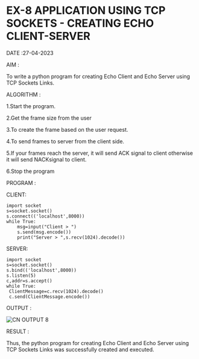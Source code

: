 # EX-8 APPLICATION USING TCP SOCKETS - CREATING ECHO CLIENT-SERVER

DATE :27-04-2023

AIM :

To write a python program for creating Echo Client and Echo Server using TCP Sockets Links.


ALGORITHM :


1.Start the program.

2.Get the frame size from the user

3.To create the frame based on the user request.

4.To send frames to server from the client side.

5.If your frames reach the server, it will send ACK signal to client otherwise it will send NACKsignal to client.

6.Stop the program



PROGRAM :

CLIENT:
```
import socket
s=socket.socket()
s.connect(('localhost',8000))
while True:
    msg=input("Client > ")
    s.send(msg.encode())
    print("Server > ",s.recv(1024).decode()) 
  ```
  SERVER:
  ```
  import socket
s=socket.socket()
s.bind(('localhost',8000))
s.listen(5)
c,addr=s.accept()
while True:
   ClientMessage=c.recv(1024).decode()
   c.send(ClientMessage.encode())
   ```


OUTPUT :

![CN OUTPUT 8](https://github.com/rajalakshmi8248/EX-8/assets/122860827/2ef3b522-a37d-4bc2-bf56-f15285b85ff7)


RESULT :

Thus, the python program for creating Echo Client and Echo Server using TCP Sockets Links was successfully created and executed.
